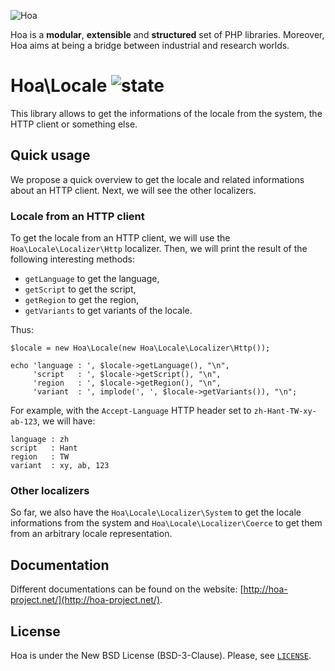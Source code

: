 ![Hoa](http://static.hoa-project.net/Image/Hoa_small.png)

Hoa is a **modular**, **extensible** and **structured** set of PHP libraries.
Moreover, Hoa aims at being a bridge between industrial and research worlds.

# Hoa\Locale ![state](http://central.hoa-project.net/State/Locale)

This library allows to get the informations of the locale from the system, the
HTTP client or something else.

## Quick usage

We propose a quick overview to get the locale and related informations about an
HTTP client. Next, we will see the other localizers.

### Locale from an HTTP client

To get the locale from an HTTP client, we will use the
`Hoa\Locale\Localizer\Http` localizer. Then, we will print the result of the
following interesting methods:

  * `getLanguage` to get the language,
  * `getScript` to get the script,
  * `getRegion` to get the region,
  * `getVariants` to get variants of the locale.

Thus:

    $locale = new Hoa\Locale(new Hoa\Locale\Localizer\Http());

    echo 'language : ', $locale->getLanguage(), "\n",
         'script   : ', $locale->getScript(), "\n",
         'region   : ', $locale->getRegion(), "\n",
         'variant  : ', implode(', ', $locale->getVariants()), "\n";

For example, with the `Accept-Language` HTTP header set to
`zh-Hant-TW-xy-ab-123`, we will have:

    language : zh
    script   : Hant
    region   : TW
    variant  : xy, ab, 123

### Other localizers

So far, we also have the `Hoa\Locale\Localizer\System` to get the locale
informations from the system and `Hoa\Locale\Localizer\Coerce` to get them from
an arbitrary locale representation.

## Documentation

Different documentations can be found on the website:
[http://hoa-project.net/](http://hoa-project.net/).

## License

Hoa is under the New BSD License (BSD-3-Clause). Please, see
[`LICENSE`](http://hoa-project.net/LICENSE).
